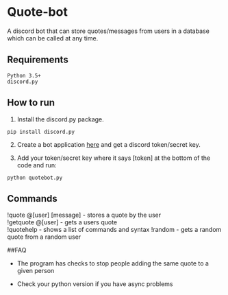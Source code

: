 # Quote-bot
A discord bot that can store quotes/messages from users in a database which can be called at any time.

## Requirements
```
Python 3.5+
discord.py
```

## How to run
1. Install the discord.py package.
```
pip install discord.py
```
2. Create a bot application [here](https://discordapp.com/developers/applications/) and get a discord token/secret key.

3. Add your token/secret key where it says [token] at the bottom of the code and run:
```
python quotebot.py
```
## Commands
!quote @[user] [message] - stores a quote by the user  
!getquote @[user] - gets a users quote  
!quotehelp - shows a list of commands and syntax
!random - gets a random quote from a random user

##FAQ
* The program has checks to stop people adding the same quote to a given person

* Check your python version if you have async problems